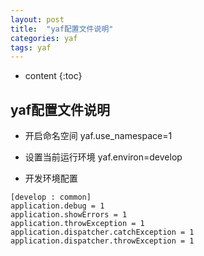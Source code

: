 ```yaml
---
layout: post
title:  "yaf配置文件说明"
categories: yaf
tags: yaf
---
```


* content
{:toc}

## yaf配置文件说明

* 开启命名空间
yaf.use_namespace=1

* 设置当前运行环境
yaf.environ=develop

* 开发环境配置
```nginx
[develop : common]
application.debug = 1
application.showErrors = 1
application.throwException = 1
application.dispatcher.catchException = 1
application.dispatcher.throwException = 1
```